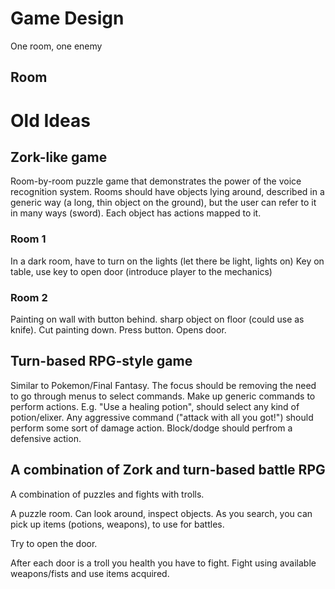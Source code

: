Game Design
================

One room, one enemy

Room
----






Old Ideas
===


Zork-like game
----------------------

Room-by-room puzzle game that demonstrates the power of the voice recognition system. Rooms should have objects lying around, described in a generic way (a long, thin object on the ground), but the user can refer to it in many ways (sword). Each object has actions mapped to it.

### Room 1

In a dark room, have to turn on the lights (let there be light, lights on)
Key on table, use key to open door (introduce player to the mechanics)

### Room 2

Painting on wall with button behind. sharp object on floor (could use as knife). Cut painting down. Press button. Opens door.


Turn-based RPG-style game
-------------------------

Similar to Pokemon/Final Fantasy. The focus should be removing the need to go through menus to select commands. Make up generic commands to perform actions. E.g. "Use a healing potion", should select any kind of potion/elixer. Any aggressive command ("attack with all you got!") should perform some sort of damage action. Block/dodge should perfrom a defensive action.


A combination of Zork and turn-based battle RPG
---------------------------------

A combination of puzzles and fights with trolls.

A puzzle room. Can look around, inspect objects. As you search, you can pick up items (potions, weapons), to use for battles.

Try to open the door.

After each door is a troll you health you have to fight. Fight using available weapons/fists and use items acquired.